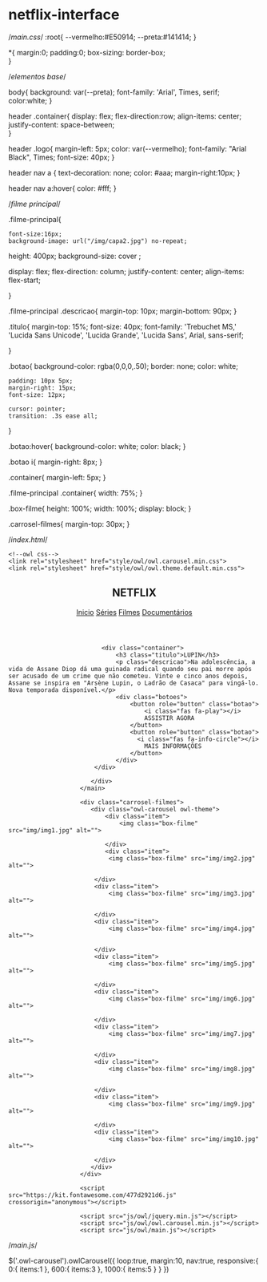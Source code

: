 # netflix-interface

/*main.css*/
:root{
    --vermelho:#E50914;
    --preta:#141414;
}

*{
    margin:0;
    padding:0;
    box-sizing: border-box;  
}

/*elementos base*/

body{
    background: var(--preta);
    font-family: 'Arial', Times, serif;
    color:white;
}

header .container{
    display: flex;
    flex-direction:row;
    align-items: center;
    justify-content: space-between;  
}

header .logo{
    margin-left: 5px;
    color: var(--vermelho);
    font-family: "Arial Black", Times;
    font-size: 40px;
}

header nav a {
    text-decoration: none;
    color: #aaa;
    margin-right:10px; 
}

header nav a:hover{
    color: #fff;
}

/*filme principal*/

.filme-principal{
    
    font-size:16px;
    background-image: url("/img/capa2.jpg") no-repeat; 

 height: 400px;
background-size: cover ;

display: flex;
flex-direction: column;
justify-content: center;
align-items: flex-start;
     
}


.filme-principal .descricao{
    margin-top: 10px;
    margin-bottom: 90px;
}

.titulo{
    margin-top: 15%;
font-size: 40px;
font-family: 'Trebuchet MS,' 'Lucida Sans Unicode', 'Lucida Grande', 'Lucida Sans', Arial, sans-serif;

}

.botao{
    background-color: rgba(0,0,0,.50);
    border: none;
    color: white;

    padding: 10px 5px;
    margin-right: 15px;
    font-size: 12px;

    cursor: pointer;
    transition: .3s ease all;
}

.botao:hover{
    background-color: white;
    color: black;
}

.botao i{
    margin-right: 8px;
}

.container{
    margin-left: 5px;
}

.filme-principal .container{
    width: 75%;
}

.box-filme{
    height: 100%;
    width: 100%;
    display: block;
}

.carrosel-filmes{
    margin-top: 30px;
}

/*index.html*/

<!DOCTYPE html>
<html lang="pt-br">
<head>
    <meta charset="UTF-8">
    <meta http-equiv="X-UA-Compatible" content="IE=edge">
    <meta name="viewport" content="width=device-width, initial-scale=1.0">
    <title>Netflix Clone</title>
    <link rel="stylesheet" type="text/css" href="style/main.css" media="screen" />
    
<!--responsividade-->
<link rel="stylesheet" href="style/responsive.css">

    <!--owl css-->
    <link rel="stylesheet" href="style/owl/owl.carousel.min.css">
    <link rel="stylesheet" href="style/owl/owl.theme.default.min.css">
</head>
<body>
    <header>
       <div class="container">
           <h2 class="logo">NETFLIX</h2>
           <nav>
            <a href="#">Inicio</a>
            <a href="#">Séries</a>
            <a href="#">Filmes</a>
            <a href="#">Documentários</a>
           </nav>
        </div>
    </header>
                        <main>
                            <div class="filme-principal">
                                
                                
                              <div class="container">
                                  <h3 class="titulo">LUPIN</h3>
                                  <p class="descricao">Na adolescência, a vida de Assane Diop dá uma guinada radical quando seu pai morre após ser acusado de um crime que não cometeu. Vinte e cinco anos depois, Assane se inspira em "Arsène Lupin, o Ladrão de Casaca" para vingá-lo. Nova temporada disponível.</p>
                                  <div class="botoes">
                                      <button role="button" class="botao">
                                          <i class="fas fa-play"></i>
                                          ASSISTIR AGORA
                                      </button>
                                      <button role="button" class="botao">
                                        <i class="fas fa-info-circle"></i>
                                          MAIS INFORMAÇÕES
                                      </button>
                                  </div>
                            </div>
                            
                           </div> 
                        </main>

                        <div class="carrosel-filmes">
                           <div class="owl-carousel owl-theme">
                               <div class="item">
                                   <img class="box-filme" src="img/img1.jpg" alt="">

                               </div>
                               <div class="item">
                                <img class="box-filme" src="img/img2.jpg" alt="">

                            </div>
                            <div class="item">
                                <img class="box-filme" src="img/img3.jpg" alt="">

                            </div>
                            <div class="item">
                                <img class="box-filme" src="img/img4.jpg" alt="">

                            </div>      
                            <div class="item">
                                <img class="box-filme" src="img/img5.jpg" alt="">

                            </div>      
                            <div class="item">
                                <img class="box-filme" src="img/img6.jpg" alt="">

                            </div>      
                            <div class="item">
                                <img class="box-filme" src="img/img7.jpg" alt="">

                            </div>      
                            <div class="item">
                                <img class="box-filme" src="img/img8.jpg" alt="">

                            </div>      
                            <div class="item">
                                <img class="box-filme" src="img/img9.jpg" alt="">

                            </div>      
                            <div class="item">
                                <img class="box-filme" src="img/img10.jpg" alt="">

                            </div>                            
                           </div>
                        </div>
                    
                        <script src="https://kit.fontawesome.com/477d2921d6.js" crossorigin="anonymous"></script>
                
                        <script src="js/owl/jquery.min.js"></script>
                        <script src="js/owl/owl.carousel.min.js"></script>
                        <script src="js/owl/main.js"></script>
             
</body>
</html>

/*main.js*/

$('.owl-carousel').owlCarousel({
    loop:true,
    margin:10,
    nav:true,
    responsive:{
        0:{
            items:1
        },
        600:{
            items:3
        },
        1000:{
            items:5
        }
    }
})
